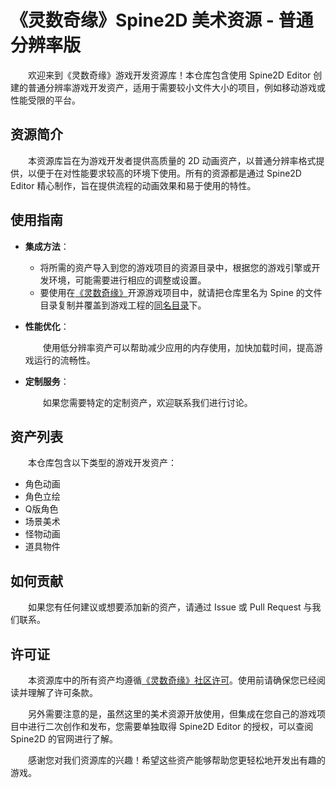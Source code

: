 # 《灵数奇缘》Spine2D 美术资源 - 普通分辨率版

&emsp;&emsp;欢迎来到《灵数奇缘》游戏开发资源库！本仓库包含使用 Spine2D Editor 创建的普通分辨率游戏开发资产，适用于需要较小文件大小的项目，例如移动游戏或性能受限的平台。

## 资源简介

&emsp;&emsp;本资源库旨在为游戏开发者提供高质量的 2D 动画资产，以普通分辨率格式提供，以便于在对性能要求较高的环境下使用。所有的资源都是通过 Spine2D Editor 精心制作，旨在提供流程的动画效果和易于使用的特性。

## 使用指南

- **集成方法**：

  - 将所需的资产导入到您的游戏项目的资源目录中，根据您的游戏引擎或开发环境，可能需要进行相应的调整或设置。
  - 要使用在[《灵数奇缘》](https://github.com/IppClub/LSD)开源游戏项目中，就请把仓库里名为 Spine 的文件目录复制并覆盖到游戏工程的[同名目录](https://github.com/IppClub/LSD/tree/main/Spine)下。

- **性能优化**：

  &emsp;&emsp;使用低分辨率资产可以帮助减少应用的内存使用，加快加载时间，提高游戏运行的流畅性。

- **定制服务**：

  &emsp;&emsp;如果您需要特定的定制资产，欢迎联系我们进行讨论。

## 资产列表

&emsp;&emsp;本仓库包含以下类型的游戏开发资产：

- 角色动画
- 角色立绘
- Q版角色
- 场景美术
- 怪物动画
- 道具物件

## 如何贡献

&emsp;&emsp;如果您有任何建议或想要添加新的资产，请通过 Issue 或 Pull Request 与我们联系。

## 许可证

&emsp;&emsp;本资源库中的所有资产均遵循[《灵数奇缘》社区许可](https://luv-sense-digital.readthedocs.io/community/licencing.html)。使用前请确保您已经阅读并理解了许可条款。

&emsp;&emsp;另外需要注意的是，虽然这里的美术资源开放使用，但集成在您自己的游戏项目中进行二次创作和发布，您需要单独取得 Spine2D Editor 的授权，可以查阅 Spine2D 的官网进行了解。

&emsp;&emsp;感谢您对我们资源库的兴趣！希望这些资产能够帮助您更轻松地开发出有趣的游戏。
